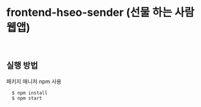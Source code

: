 # frontend-hseo-sender (선물 하는 사람 웹앱)

<br>

## 실행 방법

패키지 매니저 npm 사용

```
  $ npm install
  $ npm start
```

<br>
